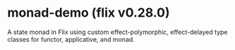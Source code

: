 # monad-demo (flix v0.28.0)

A state monad in Flix using custom effect-polymorphic, effect-delayed type classes for
functor, applicative, and monad.

